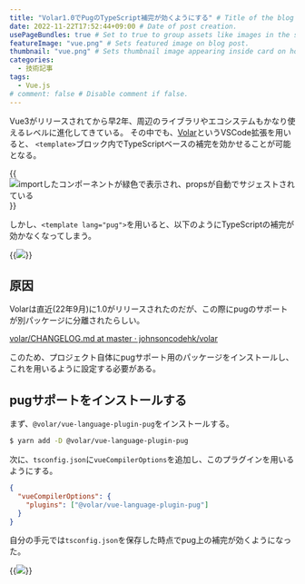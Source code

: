 ```yaml
---
title: "Volar1.0でPugのTypeScript補完が効くようにする" # Title of the blog post.
date: 2022-11-22T17:52:44+09:00 # Date of post creation.
usePageBundles: true # Set to true to group assets like images in the same folder as this post.
featureImage: "vue.png" # Sets featured image on blog post.
thumbnail: "vue.png" # Sets thumbnail image appearing inside card on homepage.
categories:
  - 技術記事
tags:
  - Vue.js
# comment: false # Disable comment if false.
---
```


Vue3がリリースされてから早2年、周辺のライブラリやエコシステムもかなり使えるレベルに進化してきている。
その中でも、[Volar](https://github.com/johnsoncodehk/volar)というVSCode拡張を用いると、
`<template>`ブロック内でTypeScriptベースの補完を効かせることが可能となる。

{{<image src="volar-normal.png" h="250" title="importしたコンポーネントが緑色で表示され、propsが自動でサジェストされている">}}

しかし、`<template lang="pug">`を用いると、以下のようにTypeScriptの補完が効かなくなってしまう。

{{<image src="volar-pug-nw.png">}}

## 原因

Volarは直近(22年9月)に1.0がリリースされたのだが、この際にpugのサポートが別パッケージに分離されたらしい。

[volar/CHANGELOG.md at master · johnsoncodehk/volar](https://github.com/johnsoncodehk/volar/blob/master/CHANGELOG.md#100-alpha0-2022916)

このため、プロジェクト自体にpugサポート用のパッケージをインストールし、これを用いるように設定する必要がある。

## pugサポートをインストールする

まず、`@volar/vue-language-plugin-pug`をインストールする。

```sh
$ yarn add -D @volar/vue-language-plugin-pug
```

次に、`tsconfig.json`に`vueCompilerOptions`を追加し、このプラグインを用いるようにする。

```json
{
  "vueCompilerOptions": {
    "plugins": ["@volar/vue-language-plugin-pug"]
  }
}
```

自分の手元では`tsconfig.json`を保存した時点でpug上の補完が効くようになった。

{{<image src="volar-pug-working.png" h="242">}}

